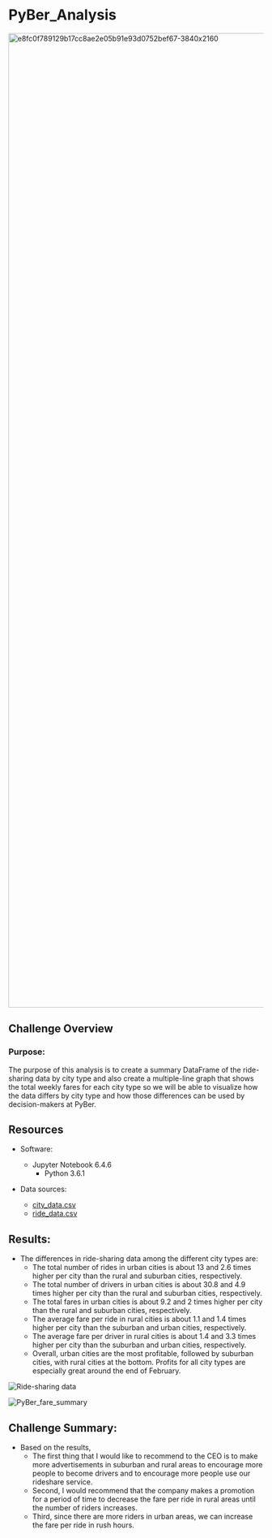 # PyBer_Analysis

<img width="1920" alt="e8fc0f789129b17cc8ae2e05b91e93d0752bef67-3840x2160" src="https://user-images.githubusercontent.com/89308251/158933227-27938388-0e49-48bf-8409-b27ecbcf718b.png">


## Challenge Overview

### Purpose:

   The purpose of this analysis is to create a summary DataFrame of the ride-sharing data by city type and also create a multiple-line graph that shows the total weekly fares for each city type so we will be able to visualize how the data differs by city type and how those differences can be used by decision-makers at PyBer.
	
## Resources
- Software:
   - Jupyter Notebook 6.4.6
      - Python 3.6.1

- Data sources: 
   - [city_data.csv](https://github.com/SYDsCorner/PyBer_Analysis/blob/main/Resources/city_data.csv)
   - [ride_data.csv](https://github.com/SYDsCorner/PyBer_Analysis/blob/main/Resources/ride_data.csv)



## Results: 

- The differences in ride-sharing data among the different city types are: 
    - The total number of rides in urban cities is about 13 and 2.6 times higher per city than the rural and suburban cities, respectively.
    - The total number of drivers in urban cities is about 30.8 and 4.9 times higher per city than the rural and suburban cities, respectively.
    - The total fares in urban cities is about 9.2 and 2 times higher per city than the rural and suburban cities, respectively.
    - The average fare per ride in rural cities is about 1.1 and 1.4 times higher per city than the suburban and urban cities, respectively.
    - The average fare per driver in rural cities is about 1.4 and 3.3 times higher per city than the suburban and urban cities, respectively.
    - Overall, urban cities are the most profitable, followed by suburban cities, with rural cities at the bottom. Profits for all city types are especially great around the end of February.

![Ride-sharing data](https://user-images.githubusercontent.com/89308251/134821491-a342733c-d670-4ed0-afbe-edcaa6d0914a.png)

![PyBer_fare_summary](https://user-images.githubusercontent.com/89308251/134821497-a6c9af72-e1d8-42bd-bd42-98dd4466c3f9.png)

        
## Challenge Summary: 

- Based on the results, 
   - The first thing that I would like to recommend to the CEO is to make more advertisements in suburban and rural areas to encourage more people to become drivers and to encourage more people use our rideshare service. 
   - Second, I would recommend that the company makes a promotion for a period of time to decrease the fare per ride in rural areas until the number of riders increases. 
   - Third, since there are more riders in urban areas, we can increase the fare per ride in rush hours.
   
